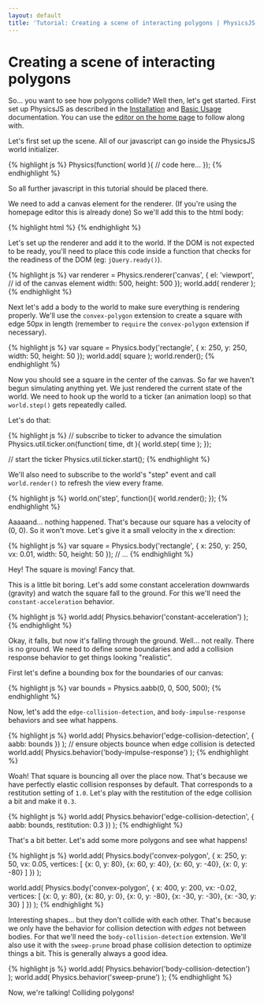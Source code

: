 ```yaml
---
layout: default
title: 'Tutorial: Creating a scene of interacting polygons | PhysicsJS'
---
```


# Creating a scene of interacting polygons

So... you want to see how polygons collide? Well then, let's get started.
First set up PhysicsJS as described in the [Installation][installation] and [Basic Usage][basic-usage] documentation.
You can use the [editor on the home page](http://jsfiddle.net/wellcaffeinated/kgEZm/) to follow along with.

Let's first set up the scene. All of our javascript can go inside the PhysicsJS world initializer.

{% highlight js %}
Physics(function( world ){
   // code here...
});
{% endhighlight %}

So all further javascript in this tutorial should be placed there.

We need to add a canvas element for the renderer. (If you're using the homepage editor this is already done)
So we'll add this to the html body:

{% highlight html %}
<canvas id="viewport" width="500" height="500"></canvas>
{% endhighlight %}

Let's set up the renderer and add it to the world. If the DOM is not expected to be ready,
you'll need to place this code inside a function that checks for the readiness of the DOM
(eg: `jQuery.ready()`).

{% highlight js %}
var renderer = Physics.renderer('canvas', {
    el: 'viewport', // id of the canvas element
    width: 500,
    height: 500
});
world.add( renderer );
{% endhighlight %}

Next let's add a body to the world to make sure everything is rendering properly.
We'll use the `convex-polygon` extension to create a square with edge 50px in length
(remember to `require` the `convex-polygon` extension if necessary).

{% highlight js %}
var square = Physics.body('rectangle', {
    x: 250,
    y: 250,
    width: 50,
    height: 50
});
world.add( square );
world.render();
{% endhighlight %}

Now you should see a square in the center of the canvas. So far we haven't begun simulating
anything yet. We just rendered the current state of the world. We need to hook up
the world to a ticker (an animation loop) so that `world.step()` gets repeatedly called.

Let's do that:

{% highlight js %}
// subscribe to ticker to advance the simulation
Physics.util.ticker.on(function( time, dt ){
    world.step( time );
});

// start the ticker
Physics.util.ticker.start();
{% endhighlight %}

We'll also need to subscribe to the world's "step" event and call `world.render()` to refresh
the view every frame.

{% highlight js %}
world.on('step', function(){
    world.render();
});
{% endhighlight %}


Aaaaand... nothing happened. That's because our square has a velocity of (0, 0). So it won't move.
Let's give it a small velocity in the x direction:

{% highlight js %}
var square = Physics.body('rectangle', {
    x: 250,
    y: 250,
    vx: 0.01,
    width: 50,
    height: 50
});
// ...
{% endhighlight %}

Hey! The square is moving! Fancy that.

This is a little bit boring. Let's add some constant acceleration downwards (gravity) and watch the square fall to the ground.
For this we'll need the `constant-acceleration` behavior.

{% highlight js %}
world.add( Physics.behavior('constant-acceleration') );
{% endhighlight %}

Okay, it falls, but now it's falling through the ground. Well... not really. There is no ground.
We need to define some boundaries and add a collision response behavior to get things looking "realistic".

First let's define a bounding box for the boundaries of our canvas:

{% highlight js %}
var bounds = Physics.aabb(0, 0, 500, 500);
{% endhighlight %}

Now, let's add the `edge-collision-detection`, and `body-impulse-response` behaviors and see what happens.

{% highlight js %}
world.add( Physics.behavior('edge-collision-detection', {
    aabb: bounds
}) );
// ensure objects bounce when edge collision is detected
world.add( Physics.behavior('body-impulse-response') );
{% endhighlight %}

Woah! That square is bouncing all over the place now. That's because we have perfectly
elastic collision responses by default. That corresponds to a restitution setting of `1.0`.
Let's play with the restitution of the edge collision a bit and make it `0.3`.

{% highlight js %}
world.add( Physics.behavior('edge-collision-detection', {
    aabb: bounds,
    restitution: 0.3
}) );
{% endhighlight %}

That's a bit better. Let's add some more polygons and see what happens!

{% highlight js %}
world.add( Physics.body('convex-polygon', {
    x: 250,
    y: 50,
    vx: 0.05,
    vertices: [
        {x: 0, y: 80},
        {x: 60, y: 40},
        {x: 60, y: -40},
        {x: 0, y: -80}
    ]
}) );

world.add( Physics.body('convex-polygon', {
    x: 400,
    y: 200,
    vx: -0.02,
    vertices: [
        {x: 0, y: 80},
        {x: 80, y: 0},
        {x: 0, y: -80},
        {x: -30, y: -30},
        {x: -30, y: 30}
    ]
}) );
{% endhighlight %}

Interesting shapes... but they don't collide with each other. That's because we only
have the behavior for collision detection with *edges* not between bodies. For that
we'll need the `body-collision-detection` extension. We'll also use it with the
`sweep-prune` broad phase collision detection to optimize things a bit. This is
generally always a good idea.

{% highlight js %}
world.add( Physics.behavior('body-collision-detection') );
world.add( Physics.behavior('sweep-prune') );
{% endhighlight %}


Now, we're talking! Colliding polygons!

[basic-usage]: ../basic-usage
[installation]: ../installation
